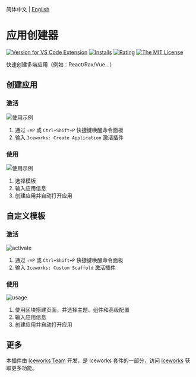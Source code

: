 简体中文 | [English](https://github.com/ice-lab/iceworks/blob/master/extensions/iceworks-project-creator/README.md)

# 应用创建器

[![Version for VS Code Extension](https://vsmarketplacebadge.apphb.com/version-short/iceworks-team.iceworks-project-creator.svg?logo=visual-studio-code)](https://marketplace.visualstudio.com/items?itemName=iceworks-team.iceworks-project-creator)
[![Installs](https://vsmarketplacebadge.apphb.com/installs-short/iceworks-team.iceworks-project-creator.svg)](https://marketplace.visualstudio.com/items?itemName=iceworks-team.iceworks-project-creator)
[![Rating](https://vsmarketplacebadge.apphb.com/rating-short/iceworks-team.iceworks-project-creator.svg)](https://marketplace.visualstudio.com/items?itemName=iceworks-team.iceworks-project-creator)
[![The MIT License](https://img.shields.io/badge/license-MIT-blue.svg)](http://opensource.org/licenses/MIT)

快速创建多端应用（例如：React/Rax/Vue...）

## 创建应用

### 激活

![使用示例](https://user-images.githubusercontent.com/56879942/87621232-e61b0e80-c752-11ea-852c-77bb164d2dab.gif)

1. 通过 `⇧⌘P` 或 `Ctrl+Shift+P` 快捷键唤醒命令面板
2. 输入 `Iceworks: Create Application` 激活插件

### 使用

![使用示例](https://user-images.githubusercontent.com/56879942/87621825-41013580-c754-11ea-8da8-e49e71397d08.gif)

1. 选择模板
2. 输入应用信息
3. 创建应用并自动打开应用

## 自定义模板

### 激活

![activate](https://user-images.githubusercontent.com/44047106/97136662-b5556700-178e-11eb-87f3-cfbf7ba3c130.gif)

1. 通过 `⇧⌘P` 或 `Ctrl+Shift+P` 快捷键唤醒命令面板
2. 输入 `Iceworks: Custom Scaffold` 激活插件

### 使用

![usage](https://user-images.githubusercontent.com/44047106/97138346-fbacc500-1792-11eb-9f28-6a97ba5fb084.gif)

1. 使用区块搭建页面，并选择主题、组件和高级配置
2. 输入应用信息
3. 创建应用并自动打开应用

## 更多

本插件由 [Iceworks Team](https://marketplace.visualstudio.com/publishers/iceworks-team) 开发，是 Iceworks 套件的一部分，访问 [Iceworks](https://marketplace.visualstudio.com/items?itemName=iceworks-team.iceworks) 获取更多功能。
